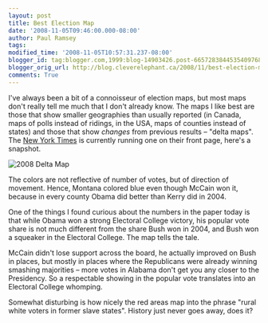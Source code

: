 ```yaml
---
layout: post
title: Best Election Map
date: '2008-11-05T09:46:00.000-08:00'
author: Paul Ramsey
tags: 
modified_time: '2008-11-05T10:57:31.237-08:00'
blogger_id: tag:blogger.com,1999:blog-14903426.post-6657283844535409768
blogger_orig_url: http://blog.cleverelephant.ca/2008/11/best-election-map.html
comments: True
---
```


I've always been a bit of a connoisseur of election maps, but most maps don't really tell me much that I don't already know. The maps I like best are those that show smaller geographies than usually reported (in Canada, maps of polls instead of ridings, in the USA, maps of counties instead of states) and those that show *changes* from previous results &ndash; "delta maps". The [New York Times](http://www.nytimes.com) is currently running one on their front page, here's a snapshot.

<img src="http://farm4.static.flickr.com/3069/3005164187_c069501a3d_o.jpg" alt="2008 Delta Map" />

The colors are not reflective of number of votes, but of direction of movement. Hence, Montana colored blue even though McCain won it, because in every county Obama did better than Kerry did in 2004.

One of the things I found curious about the numbers in the paper today is that while Obama won a strong Electoral College victory, his popular vote share is not much different from the share Bush won in 2004, and Bush won a squeaker in the Electoral College.  The map tells the tale.

McCain didn't lose support across the board, he actually improved on Bush in places, but mostly in places where the Republicans were already winning smashing majorities &ndash; more votes in Alabama don't get you any closer to the Presidency. So a respectable showing in the popular vote translates into an Electoral College whomping.

Somewhat disturbing is how nicely the red areas map into the phrase "rural white voters in former slave states". History just never goes away, does it?

